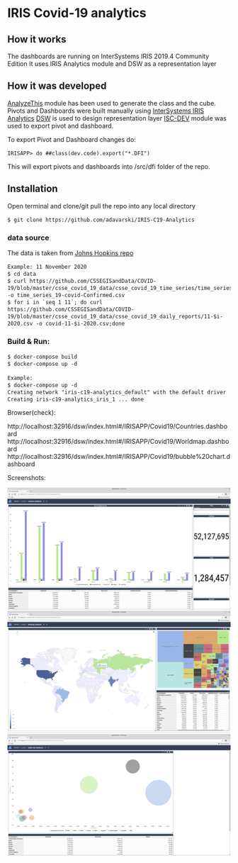 # IRIS Covid-19 analytics

## How it works
The dashboards are running on InterSystems IRIS 2019.4 Community Edition
It uses IRIS Analytics module and DSW as a representation layer

## How it was developed
[AnalyzeThis](https://openexchange.intersystems.com/package/AnalyzeThis) module has been used to generate the class and the cube.
Pivots and Dashboards were built manually using [InterSystems IRIS Analytics](https://docs.intersystems.com/irislatest/csp/docbook/Doc.View.cls?KEY=D2GS)
[DSW](https://openexchange.intersystems.com/package/DeepSeeWeb) is used to design representation layer
[ISC-DEV](https://openexchange.intersystems.com/package/ISC-DEV) module was used to export pivot and dashboard.

To export Pivot and Dashboard changes do:
```
IRISAPP> do ##class(dev.code).export("*.DFI")
```
This will export pivots and dashboards into /src/dfi folder of the repo.

## Installation 

Open terminal and clone/git pull the repo into any local directory

```
$ git clone https://github.com/adavarski/IRIS-C19-Analytics
```
### data source
The data is taken from [Johns Hopkins repo](https://github.com/CSSEGISandData/COVID-19)
```
Example: 11 November 2020
$ cd data
$ curl https://github.com/CSSEGISandData/COVID-19/blob/master/csse_covid_19_data/csse_covid_19_time_series/time_series_covid19_confirmed_global.csv -o time_series_19-covid-Confirmed.csv
$ for i in `seq 1 11`; do curl https://github.com/CSSEGISandData/COVID-19/blob/master/csse_covid_19_data/csse_covid_19_daily_reports/11-$i-2020.csv -o covid-11-$i-2020.csv;done
```

### Build & Run:

```
$ docker-compose build
$ docker-compose up -d

Example: 
$ docker-compose up -d
Creating network "iris-c19-analytics_default" with the default driver
Creating iris-c19-analytics_iris_1 ... done

```

Browser(check): 

http://localhost:32916/dsw/index.html#/IRISAPP/Covid19/Countries.dashboard
http://localhost:32916/dsw/index.html#/IRISAPP/Covid19/Worldmap.dashboard
http://localhost:32916/dsw/index.html#/IRISAPP/Covid19/bubble%20chart.dashboard

Screenshots:

<img src="https://github.com/adavarski/IRIS-C19-Analytics/blob/main/screenshots/Countries-C-19.png?raw=true" width="650">
<img src="https://github.com/adavarski/IRIS-C19-Analytics/blob/main/screenshots/Worldmap-C-19.png?raw=true" width="650">
<img src="https://github.com/adavarski/IRIS-C19-Analytics/blob/main/screenshots/Top10-C19.png?raw=true" width="650">


